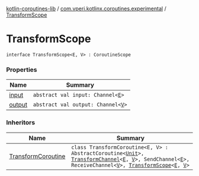 [kotlin-coroutines-lib](../../index.md) / [com.vperi.kotlinx.coroutines.experimental](../index.md) / [TransformScope](./index.md)

# TransformScope

`interface TransformScope<E, V> : CoroutineScope`

### Properties

| Name | Summary |
|---|---|
| [input](input.md) | `abstract val input: Channel<`[`E`](index.md#E)`>` |
| [output](output.md) | `abstract val output: Channel<`[`V`](index.md#V)`>` |

### Inheritors

| Name | Summary |
|---|---|
| [TransformCoroutine](../-transform-coroutine/index.md) | `class TransformCoroutine<E, V> : AbstractCoroutine<`[`Unit`](https://kotlinlang.org/api/latest/jvm/stdlib/kotlin/-unit/index.html)`>, `[`TransformChannel`](../-transform-channel.md)`<`[`E`](../-transform-coroutine/index.md#E)`, `[`V`](../-transform-coroutine/index.md#V)`>, SendChannel<`[`E`](../-transform-coroutine/index.md#E)`>, ReceiveChannel<`[`V`](../-transform-coroutine/index.md#V)`>, `[`TransformScope`](./index.md)`<`[`E`](../-transform-coroutine/index.md#E)`, `[`V`](../-transform-coroutine/index.md#V)`>` |

